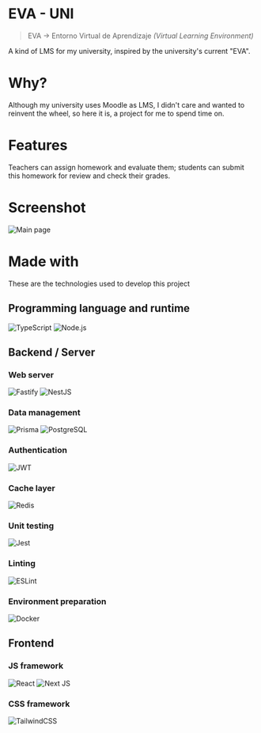 # EVA - UNI

>EVA -> Entorno Virtual de Aprendizaje *(Virtual Learning Environment)*

A kind of LMS for my university, inspired by the university's current "EVA".

# Why?

Although my university uses Moodle as LMS, I didn't care and wanted to reinvent the wheel, so here it is, a project for me to spend time on.

# Features
Teachers can assign homework and evaluate them; students can submit this homework for review and check their grades.

# Screenshot
![Main page](https://media.discordapp.net/attachments/982436046056857620/1053187774393634856/image.png?width=936&height=454)

# Made with
These are the technologies used to develop this project

## Programming language and runtime
![TypeScript](https://img.shields.io/badge/typescript-%23007ACC.svg?style=for-the-badge&logo=typescript&logoColor=white)
![Node.js](https://img.shields.io/badge/node.js-6DA55F?style=for-the-badge&logo=node.js&logoColor=white)

## Backend / Server
### Web server
![Fastify](https://img.shields.io/badge/fastify-%23000000.svg?style=for-the-badge&logo=fastify&logoColor=white)
![NestJS](https://img.shields.io/badge/nestjs-%23E0234E.svg?style=for-the-badge&logo=nestjs&logoColor=white)

### Data management
![Prisma](https://img.shields.io/badge/Prisma-3982CE?style=for-the-badge&logo=Prisma&logoColor=white)
![PostgreSQL](https://img.shields.io/badge/postgres-%23316192.svg?style=for-the-badge&logo=postgresql&logoColor=white)

### Authentication
![JWT](https://img.shields.io/badge/JWT-black?style=for-the-badge&logo=JSON%20web%20tokens)

### Cache layer
![Redis](https://img.shields.io/badge/redis-%23DD0031.svg?style=for-the-badge&logo=redis&logoColor=white)

### Unit testing
![Jest](https://img.shields.io/badge/-jest-%23C21325?style=for-the-badge&logo=jest&logoColor=white)

### Linting
![ESLint](https://img.shields.io/badge/ESLint-4B3263?style=for-the-badge&logo=eslint&logoColor=white)

### Environment preparation
![Docker](https://img.shields.io/badge/docker-%230db7ed.svg?style=for-the-badge&logo=docker&logoColor=white)

## Frontend
### JS framework
![React](https://img.shields.io/badge/React-blue?style=for-the-badge&logo=react&logoColor=white)
![Next JS](https://img.shields.io/badge/Next-black?style=for-the-badge&logo=next.js&logoColor=white)
### CSS framework
![TailwindCSS](https://img.shields.io/badge/tailwindcss-%2338B2AC.svg?style=for-the-badge&logo=tailwind-css&logoColor=white)